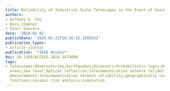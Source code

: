 ```yaml
---
title: Reliability of Industrial-Scale Telescopes in the Event of Seismic Failures
authors:
- Anthony D. Cho
- Dora Jiménez
- Esnil Guevara
date: '2024-01-01'
publishDate: '2025-01-21T18:26:15.150555Z'
publication_types:
- article-journal
publication: '*IEEE Access*'
doi: 10.1109/ACCESS.2024.3479090
tags:
- Telescopes;Observatories;Earthquakes;Disasters;Probabilistic logic;Hazards;Meters;Urban
  areas;Sea level;Optical reflection;Telecommunication network reliability;Seismic
  measurements;Telecommunication network reliability;geographically correlated failures;fragility
  functions;seismic risk analysis;simulation
---
```


